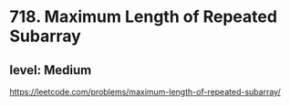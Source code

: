 # 718. Maximum Length of Repeated Subarray
## level: Medium

https://leetcode.com/problems/maximum-length-of-repeated-subarray/
